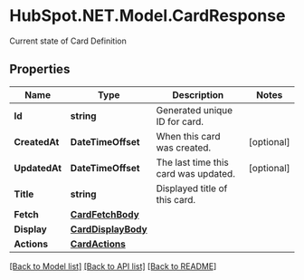 # HubSpot.NET.Model.CardResponse
Current state of Card Definition

## Properties

Name | Type | Description | Notes
------------ | ------------- | ------------- | -------------
**Id** | **string** | Generated unique ID for card. | 
**CreatedAt** | **DateTimeOffset** | When this card was created. | [optional] 
**UpdatedAt** | **DateTimeOffset** | The last time this card was updated. | [optional] 
**Title** | **string** | Displayed title of this card. | 
**Fetch** | [**CardFetchBody**](CardFetchBody.md) |  | 
**Display** | [**CardDisplayBody**](CardDisplayBody.md) |  | 
**Actions** | [**CardActions**](CardActions.md) |  | 

[[Back to Model list]](../README.md#documentation-for-models) [[Back to API list]](../README.md#documentation-for-api-endpoints) [[Back to README]](../README.md)

